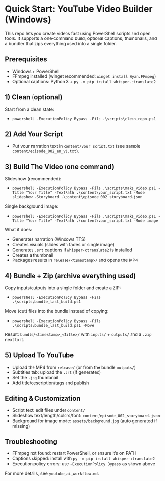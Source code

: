 # Quick Start: YouTube Video Builder (Windows)

This repo lets you create videos fast using PowerShell scripts and open tools. It supports a one‑command build, optional captions, thumbnails, and a bundler that zips everything used into a single folder.

## Prerequisites
- Windows + PowerShell
- FFmpeg installed (winget recommended: `winget install Gyan.FFmpeg`)
- Optional captions: Python 3 + `py -m pip install whisper-ctranslate2`

## 1) Clean (optional)
Start from a clean state:
- `powershell -ExecutionPolicy Bypass -File .\scripts\clean_repo.ps1`

## 2) Add Your Script
- Put your narration text in `content/your_script.txt` (see sample `content/episode_002_en_v2.txt`).

## 3) Build The Video (one command)
Slideshow (recommended):
- `powershell -ExecutionPolicy Bypass -File .\scripts\make_video.ps1 -Title "Your Title" -TextPath .\content\your_script.txt -Mode slideshow -Storyboard .\content\episode_002_storyboard.json`

Single background image:
- `powershell -ExecutionPolicy Bypass -File .\scripts\make_video.ps1 -Title "Your Title" -TextPath .\content\your_script.txt -Mode image`

What it does:
- Generates narration (Windows TTS)
- Creates visuals (slides with fades or single image)
- Generates `.srt` captions if `whisper-ctranslate2` is installed
- Creates a thumbnail
- Packages results in `release/<timestamp>/` and opens the MP4

## 4) Bundle + Zip (archive everything used)
Copy inputs/outputs into a single folder and create a ZIP:
- `powershell -ExecutionPolicy Bypass -File .\scripts\bundle_last_build.ps1`

Move (cut) files into the bundle instead of copying:
- `powershell -ExecutionPolicy Bypass -File .\scripts\bundle_last_build.ps1 -Move`

Result: `bundle/<timestamp>_<Title>/` with `inputs/` + `outputs/` and a `.zip` next to it.

## 5) Upload To YouTube
- Upload the MP4 from `release/` (or from the bundle `outputs/`)
- Subtitles tab: upload the `.srt` (if generated)
- Set the `.jpg` thumbnail
- Add title/description/tags and publish

## Editing & Customization
- Script text: edit files under `content/`
- Slideshow text/length/colors/font: `content/episode_002_storyboard.json`
- Background for image mode: `assets/background.jpg` (auto‑generated if missing)

## Troubleshooting
- FFmpeg not found: restart PowerShell, or ensure it’s on PATH
- Captions skipped: install with `py -m pip install whisper-ctranslate2`
- Execution policy errors: use `-ExecutionPolicy Bypass` as shown above

For more details, see `youtube_ai_workflow.md`.
